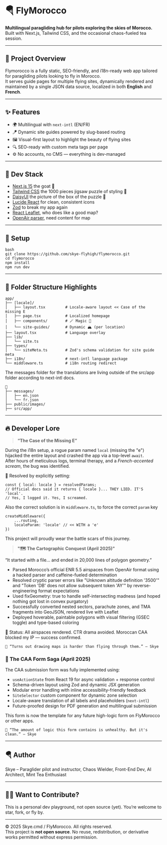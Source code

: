 # 🪂 FlyMorocco

**Multilingual paragliding hub for pilots exploring the skies of Morocco.**  
Built with Next.js, Tailwind CSS, and the occasional chaos-fueled tea session.

---

## 🚀 Project Overview

Flymorocco is a fully static, SEO-friendly, and i18n-ready web app tailored for paragliding pilots looking to fly in Morocco.  
It serves guide pages for multiple flying sites, dynamically rendered and maintained by a single JSON data source, localized in both **English** and **French**.

---

## ✨ Features

- 🌍 Multilingual with `next-intl` (EN/FR)
- 🪁 Dynamic site guides powered by slug-based routing
- 🖼️ Visual-first layout to highlight the beauty of flying sites
- 🔍 SEO-ready with custom meta tags per page
- ⚙️ No accounts, no CMS — everything is dev-managed

---

## 🧠 Dev Stack

- [Next.js 15](https://nextjs.org/) the goat 🐐
- [Tailwind CSS](https://tailwindcss.com/) the 1000 pieces jigsaw puzzle of styling 🧩
- [DaisyUI](https://daisyui.com/) the picture of the box of the puzzle 🧩
- [Lucide React](https://lucide.dev/) for clean, consistent icons
- [Zod](https://zod.dev/?id=objects) to break my app again
- [React Leaflet](https://react-leaflet.js.org/), who does like a good map?
- [OpenAir parser](https://www.npmjs.com/package/@openaip/openair-parser?activeTab=readme), need content for map

---

## 🧠 Setup

    bash
    git clone https://github.com/skye-flyhigh/flymorocco.git
    cd flymorocco
    npm install
    npm run dev

---

## 📂 Folder Structure Highlights

    app/
    ├── [locale]/
    │   ├── layout.tsx         # Locale-aware layout << Case of the missing E
    │   ├── page.tsx           # Localized homepage
    │   ├── components/        # 🪄 Magic 💫
    │   └── site-guides/       # Dynamic 🏔️ (per location)
    ├── layout.tsx             # Language overlay
    ├── lib/
    │   └── site.ts
    ├── types/
    │   └── siteMeta.ts        # Zod's schema validation for site guide meta
    ├── i18n/                  # next-intl language package
    └── middleware.ts          # i18n routing redirect

The messages folder for the translations are living outside of the src/app folder according to next-intl docs.

    📂
    ├── messages/
    │   ├── en.json
    │   └── fr.json
    ├── public/images/
    ├── src/app/

---

## 🔥 Developer Lore

> **“The Case of the Missing E”**

During the i18n setup, a rogue param named `local` (missing the "e") hijacked the entire layout and crashed the app via a top-level `await`.  
After hours of meticulous logs, terminal therapy, and a _French-accented scream_, the bug was identified.

🧪 Resolved by explicitly setting:

    const { local: locale } = resolvedParams;
    // Official docs said it returns { locale }... THEY LIED. IT'S 'local'.
    // Yes, I logged it. Yes, I screamed.

Also the correct solution is in `middleware.ts`, to force the correct `param` key

    createMiddleware({
        ...routing,
        localeParam: 'locale' // << WITH a 'e'
    })

This project will proudly wear the battle scars of this journey.

> **"🗺️ The Cartographic Conquest (April 2025)"**

“It started with a file… and ended in 20,000 lines of polygon geometry.”

- Parsed Morocco’s official ENR 5.5 airspaces from OpenAir format using a hacked parser and caffeine-fueled determination
- Resolved cryptic parser errors like "Unknown altitude definition '3500'" and "Token 'DB' does not allow subsequent token 'AY'" by reverse-engineering format expectations
- Used fixGeometry: true to handle self-intersecting madness (and hoped nothing got lost in convex purgatory)
- Successfully converted nested sectors, parachute zones, and TMA fragments into GeoJSON, rendered live with Leaflet
- Deployed hoverable, paintable polygons with visual filtering (GSEC toggle) and type-based coloring

📌 Status: All airspaces rendered. CTR drama avoided. Moroccan CAA blocked my IP — success confirmed.

    💬 “Turns out drawing maps is harder than flying through them.” — Skye

### 🧾 The CAA Form Saga (April 2025)

The CAA submission form was fully implemented using:

- `useActionState` from React 19 for async validation + response control
- Schema-driven layout using Zod and dynamic JSX generation
- Modular error handling with inline accessibility-friendly feedback
- `SiteSelector` custom component for dynamic zone selection
- Locale-aware translation of all labels and placeholders (`next-intl`)
- Future-proofed design for PDF generation and multilingual submission

This form is now the template for any future high-logic form on FlyMorocco or other apps.

    💬 “The amount of logic this form contains is unhealthy. But it's clean.” — Skye

---

## 🪂 Author

Skye – Paraglider pilot and instructor, Chaos Wielder, Front-End Dev, AI Architect, Mint Tea Enthusiast

---

## 🧙‍♂️ Want to Contribute?

This is a personal dev playground, not open source (yet).
You’re welcome to star, fork, or fly by.

---

© 2025 Skye.cmd / FlyMorocco. All rights reserved.  
This project is **not open source**. No reuse, redistribution, or derivative works permitted without express permission.
